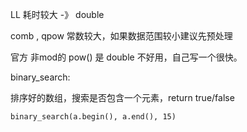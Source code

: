 LL 耗时较大 -》 double

comb , qpow 常数较大，如果数据范围较小建议先预处理

官方 非mod的 pow() 是 double 不好用，自己写一个很快。





binary_search:

排序好的数组，搜索是否包含一个元素，return true/false

```c++c++
binary_search(a.begin(), a.end(), 15)
```

